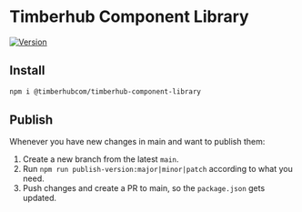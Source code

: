 # Timberhub Component Library

[![Version](https://img.shields.io/github/package-json/v/timberhubcom/timberhub-component-library?label=timberhub-component-library&labelColor=00000036&color=DCF53C&link=https%3A%2F%2Fwww.npmjs.com%2Fpackage%2F%40timberhubcom%2Ftimberhub-component-library%2Fv%2F1.5.6
)](https://www.npmjs.com/package/@timberhubcom/timberhub-component-library)

## Install

```bash
npm i @timberhubcom/timberhub-component-library
```

## Publish
Whenever you have new changes in main and want to publish them:

1. Create a new branch from the latest `main`.
2. Run `npm run publish-version:major|minor|patch` according to what you need.
3. Push changes and create a PR to main, so the `package.json` gets updated.
